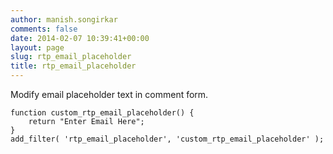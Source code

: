 ```yaml
---
author: manish.songirkar
comments: false
date: 2014-02-07 10:39:41+00:00
layout: page
slug: rtp_email_placeholder
title: rtp_email_placeholder
---
```


Modify email placeholder text in comment form.

    
    function custom_rtp_email_placeholder() {
        return "Enter Email Here";
    }
    add_filter( 'rtp_email_placeholder', 'custom_rtp_email_placeholder' );
